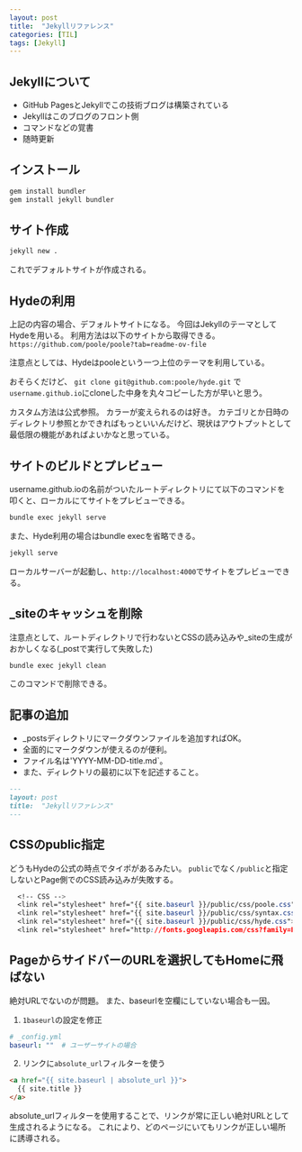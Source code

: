 ```yaml
---
layout: post
title:  "Jekyllリファレンス"
categories: [TIL]
tags: [Jekyll]
---
```


## Jekyllについて
- GitHub PagesとJekyllでこの技術ブログは構築されている
- Jekyllはこのブログのフロント側
- コマンドなどの覚書
- 随時更新

## インストール
```bash
gem install bundler
gem install jekyll bundler
```

## サイト作成
```bash
jekyll new .
```
これでデフォルトサイトが作成される。

## Hydeの利用
上記の内容の場合、デフォルトサイトになる。
今回はJekyllのテーマとしてHydeを用いる。
利用方法は以下のサイトから取得できる。
`https://github.com/poole/poole?tab=readme-ov-file`

注意点としては、Hydeはpooleという一つ上位のテーマを利用している。

おそらくだけど、
`git clone git@github.com:poole/hyde.git`
で`username.github.io`にcloneした中身を丸々コピーした方が早いと思う。

カスタム方法は公式参照。
カラーが変えられるのは好き。
カテゴリとか日時のディレクトリ参照とかできればもっといいんだけど、現状はアウトプットとして最低限の機能があればよいかなと思っている。

## サイトのビルドとプレビュー
username.github.ioの名前がついたルートディレクトリにて以下のコマンドを叩くと、ローカルにてサイトをプレビューできる。
```bash
bundle exec jekyll serve
```

また、Hyde利用の場合はbundle execを省略できる。

```bash
jekyll serve
```

ローカルサーバーが起動し、`http://localhost:4000`でサイトをプレビューできる。

## _siteのキャッシュを削除

注意点として、ルートディレクトリで行わないとCSSの読み込みや_siteの生成がおかしくなる(_postで実行して失敗した)
```bash
bundle exec jekyll clean
```
このコマンドで削除できる。

## 記事の追加
- _postsディレクトリにマークダウンファイルを追加すればOK。
- 全面的にマークダウンが使えるのが便利。
- ファイル名は'YYYY-MM-DD-title.md`。
- また、ディレクトリの最初に以下を記述すること。

```markdown
---
layout: post
title:  "Jekyllリファレンス"
---
```

## CSSのpublic指定

どうもHydeの公式の時点でタイポがあるみたい。
`public`でなく`/public`と指定しないとPage側でのCSS読み込みが失敗する。

```css
  <!-- CSS -->
  <link rel="stylesheet" href="{{ site.baseurl }}/public/css/poole.css">
  <link rel="stylesheet" href="{{ site.baseurl }}/public/css/syntax.css">
  <link rel="stylesheet" href="{{ site.baseurl }}/public/css/hyde.css">
  <link rel="stylesheet" href="http://fonts.googleapis.com/css?family=PT+Sans:400,400italic,700|Abril+Fatface">
```

## PageからサイドバーのURLを選択してもHomeに飛ばない

絶対URLでないのが問題。
また、baseurlを空欄にしていない場合も一因。

1. `1baseurl`の設定を修正

```yaml
# _config.yml
baseurl: ""  # ユーザーサイトの場合
```

2. リンクに`absolute_url`フィルターを使う

```html
<a href="{{ site.baseurl | absolute_url }}">
  {{ site.title }}
</a>
```

absolute_urlフィルターを使用することで、リンクが常に正しい絶対URLとして生成されるようになる。
これにより、どのページにいてもリンクが正しい場所に誘導される。
